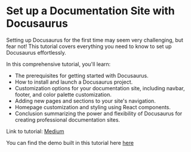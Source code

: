 # Set up a Documentation Site with Docusaurus

Setting up Docusaurus for the first time may seem very challenging, but fear not! This tutorial covers everything you need to know to set up Docusaurus effortlessly. 


In this comprehensive tutorial, you'll learn:

- The prerequisites for getting started with Docusaurus.
- How to install and launch a Docusaurus project.
- Customization options for your documentation site, including navbar, footer, and color palette customization.
- Adding new pages and sections to your site's navigation.
- Homepage customization and styling using React components.
- Conclusion summarizing the power and flexibility of Docusaurus for creating professional documentation sites.

Link to tutorial: [Medium](/) 

You can find the demo built in this tutorial here [here](https://docs-site-demo.netlify.app/)
